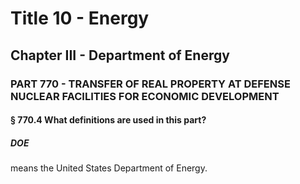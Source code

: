 
# Title 10 - Energy
## Chapter III - Department of Energy
### PART 770 - TRANSFER OF REAL PROPERTY AT DEFENSE NUCLEAR FACILITIES FOR ECONOMIC DEVELOPMENT
#### § 770.4 What definitions are used in this part?
##### DOE

means the United States Department of Energy.
